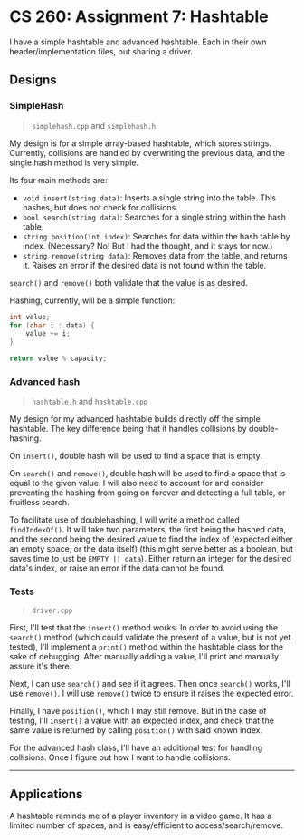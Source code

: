 # CS 260: Assignment 7: Hashtable

I have a simple hashtable and advanced hashtable. Each in their own header/implementation files, but sharing a driver.

## Designs

### SimpleHash

>`simplehash.cpp` and `simplehash.h`

My design is for a simple array-based hashtable, which stores strings. Currently, collisions are handled by overwriting the previous data, and the single hash method is very simple.  

Its four main methods are:
- `void insert(string data)`: Inserts a single string into the table. This hashes, but does not check for collisions.
- `bool search(string data)`: Searches for a single string within the hash table. 
- `string position(int index)`: Searches for data within the hash table by index. (Necessary? No! But I had the thought, and it stays for now.)
- `string remove(string data)`: Removes data from the table, and returns it. Raises an error if the desired data is not found within the table.

`search()` and `remove()` both validate that the value is as desired.

Hashing, currently, will be a simple function:
```cpp
int value;
for (char i : data) {
    value += i;
}

return value % capacity;
```


### Advanced hash

> `hashtable.h` and `hashtable.cpp`

My design for my advanced hashtable builds directly off the simple hashtable. The key difference being that it handles collisions by double-hashing.

On `insert()`, double hash will be used to find a space that is empty.

On `search()` and `remove()`, double hash will be used to find a space that is equal to the given value. I will also need to account for and consider preventing the hashing from going on forever and detecting a full table, or fruitless search. 

To facilitate use of doublehashing, I will write a method called `findIndexOf()`. It will take two parameters, the first being the hashed data, and the second being the desired value to find the index of (expected either an empty space, or the data itself) (this might serve better as a boolean, but saves time to just be `EMPTY || data`). Either return an integer for the desired data's index, or raise an error if the data cannot be found.


### Tests

> `driver.cpp`

First, I'll test that the `insert()` method works. In order to avoid using the `search()` method (which could validate the present of a value, but is not yet tested), I'll implement a `print()` method within the hashtable class for the sake of debugging. After manually adding a value, I'll print and manually assure it's there.

Next, I can use `search()` and see if it agrees. Then once `search()` works, I'll use `remove()`. I will use `remove()` twice to ensure it raises the expected error.

Finally, I have `position()`, which I may still remove. But in the case of testing, I'll `insert()` a value with an expected index, and check that the same value is returned by calling `position()` with said known index.

For the advanced hash class, I'll have an additional test for handling collisions. Once I figure out how I want to handle collisions.


---
## Applications

A hashtable reminds me of a player inventory in a video game. It has a limited number of spaces, and is easy/efficient to access/search/remove. 
